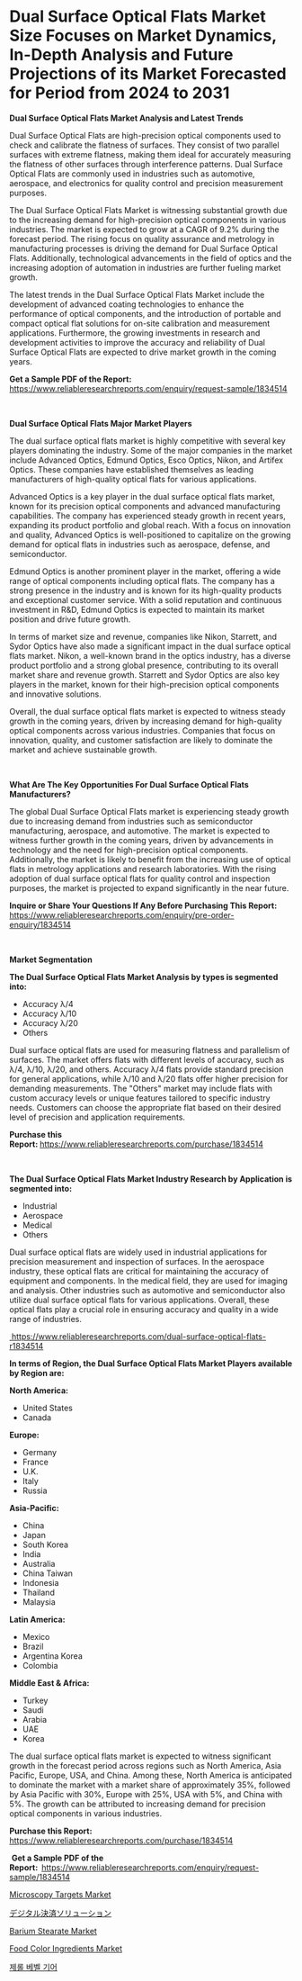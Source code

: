 <p><h1>Dual Surface Optical Flats Market Size Focuses on Market Dynamics, In-Depth Analysis and Future Projections of its Market Forecasted for Period from 2024 to 2031</h1></p><p><strong>Dual Surface Optical Flats Market Analysis and Latest Trends</strong></p>
<p><p>Dual Surface Optical Flats are high-precision optical components used to check and calibrate the flatness of surfaces. They consist of two parallel surfaces with extreme flatness, making them ideal for accurately measuring the flatness of other surfaces through interference patterns. Dual Surface Optical Flats are commonly used in industries such as automotive, aerospace, and electronics for quality control and precision measurement purposes.</p><p>The Dual Surface Optical Flats Market is witnessing substantial growth due to the increasing demand for high-precision optical components in various industries. The market is expected to grow at a CAGR of 9.2% during the forecast period. The rising focus on quality assurance and metrology in manufacturing processes is driving the demand for Dual Surface Optical Flats. Additionally, technological advancements in the field of optics and the increasing adoption of automation in industries are further fueling market growth.</p><p>The latest trends in the Dual Surface Optical Flats Market include the development of advanced coating technologies to enhance the performance of optical components, and the introduction of portable and compact optical flat solutions for on-site calibration and measurement applications. Furthermore, the growing investments in research and development activities to improve the accuracy and reliability of Dual Surface Optical Flats are expected to drive market growth in the coming years.</p></p>
<p><strong>Get a Sample PDF of the Report:&nbsp;</strong> <a href="https://www.reliableresearchreports.com/enquiry/request-sample/1834514">https://www.reliableresearchreports.com/enquiry/request-sample/1834514</a></p>
<p>&nbsp;</p>
<p><strong>Dual Surface Optical Flats Major Market Players</strong></p>
<p><p>The dual surface optical flats market is highly competitive with several key players dominating the industry. Some of the major companies in the market include Advanced Optics, Edmund Optics, Esco Optics, Nikon, and Artifex Optics. These companies have established themselves as leading manufacturers of high-quality optical flats for various applications.</p><p>Advanced Optics is a key player in the dual surface optical flats market, known for its precision optical components and advanced manufacturing capabilities. The company has experienced steady growth in recent years, expanding its product portfolio and global reach. With a focus on innovation and quality, Advanced Optics is well-positioned to capitalize on the growing demand for optical flats in industries such as aerospace, defense, and semiconductor.</p><p>Edmund Optics is another prominent player in the market, offering a wide range of optical components including optical flats. The company has a strong presence in the industry and is known for its high-quality products and exceptional customer service. With a solid reputation and continuous investment in R&D, Edmund Optics is expected to maintain its market position and drive future growth.</p><p>In terms of market size and revenue, companies like Nikon, Starrett, and Sydor Optics have also made a significant impact in the dual surface optical flats market. Nikon, a well-known brand in the optics industry, has a diverse product portfolio and a strong global presence, contributing to its overall market share and revenue growth. Starrett and Sydor Optics are also key players in the market, known for their high-precision optical components and innovative solutions.</p><p>Overall, the dual surface optical flats market is expected to witness steady growth in the coming years, driven by increasing demand for high-quality optical components across various industries. Companies that focus on innovation, quality, and customer satisfaction are likely to dominate the market and achieve sustainable growth.</p></p>
<p>&nbsp;</p>
<p><strong>What Are The Key Opportunities For Dual Surface Optical Flats Manufacturers?</strong></p>
<p><p>The global Dual Surface Optical Flats market is experiencing steady growth due to increasing demand from industries such as semiconductor manufacturing, aerospace, and automotive. The market is expected to witness further growth in the coming years, driven by advancements in technology and the need for high-precision optical components. Additionally, the market is likely to benefit from the increasing use of optical flats in metrology applications and research laboratories. With the rising adoption of dual surface optical flats for quality control and inspection purposes, the market is projected to expand significantly in the near future.</p></p>
<p><strong>Inquire or Share Your Questions If Any Before Purchasing This Report:</strong> <a href="https://www.reliableresearchreports.com/enquiry/pre-order-enquiry/1834514">https://www.reliableresearchreports.com/enquiry/pre-order-enquiry/1834514</a></p>
<p>&nbsp;</p>
<p><strong>Market Segmentation</strong></p>
<p><strong>The Dual Surface Optical Flats Market Analysis by types is segmented into:</strong></p>
<p><ul><li>Accuracy λ/4</li><li>Accuracy λ/10</li><li>Accuracy λ/20</li><li>Others</li></ul></p>
<p><p>Dual surface optical flats are used for measuring flatness and parallelism of surfaces. The market offers flats with different levels of accuracy, such as λ/4, λ/10, λ/20, and others. Accuracy λ/4 flats provide standard precision for general applications, while λ/10 and λ/20 flats offer higher precision for demanding measurements. The "Others" market may include flats with custom accuracy levels or unique features tailored to specific industry needs. Customers can choose the appropriate flat based on their desired level of precision and application requirements.</p></p>
<p><strong>Purchase this Report:&nbsp;</strong><a href="https://www.reliableresearchreports.com/purchase/1834514">https://www.reliableresearchreports.com/purchase/1834514</a></p>
<p>&nbsp;</p>
<p><strong>The Dual Surface Optical Flats Market Industry Research by Application is segmented into:</strong></p>
<p><ul><li>Industrial</li><li>Aerospace</li><li>Medical</li><li>Others</li></ul></p>
<p><p>Dual surface optical flats are widely used in industrial applications for precision measurement and inspection of surfaces. In the aerospace industry, these optical flats are critical for maintaining the accuracy of equipment and components. In the medical field, they are used for imaging and analysis. Other industries such as automotive and semiconductor also utilize dual surface optical flats for various applications. Overall, these optical flats play a crucial role in ensuring accuracy and quality in a wide range of industries.</p></p>
<p><a href="https://www.reliableresearchreports.com/dual-surface-optical-flats-r1834514">&nbsp;https://www.reliableresearchreports.com/dual-surface-optical-flats-r1834514</a></p>
<p><strong>In terms of Region, the Dual Surface Optical Flats Market Players available by Region are:</strong></p>
<p>
    <p> <strong> North America: </strong>
        <ul>
            <li>United States</li>
            <li>Canada</li>
        </ul>
        </p> 
    <p> <strong> Europe: </strong>
        <ul>
            <li>Germany</li>
            <li>France</li>
            <li>U.K.</li>
            <li>Italy</li>
            <li>Russia</li>
        </ul>
        </p> 
    <p> <strong> Asia-Pacific: </strong>
        <ul>
            <li>China</li>
            <li>Japan</li>
            <li>South Korea</li>
            <li>India</li>
            <li>Australia</li>
            <li>China Taiwan</li>
            <li>Indonesia</li>
            <li>Thailand</li>
            <li>Malaysia</li>
        </ul>
        </p> 
    <p> <strong> Latin America: </strong>
        <ul>
            <li>Mexico</li>
            <li>Brazil</li>
            <li>Argentina Korea</li>
            <li>Colombia</li>
        </ul>
        </p> 
    <p> <strong> Middle East & Africa: </strong>
        <ul>
            <li>Turkey</li>
            <li>Saudi</li>
            <li>Arabia</li>
            <li>UAE</li>
            <li>Korea</li>
        </ul>
    </p>
    </p>
<p><p>The dual surface optical flats market is expected to witness significant growth in the forecast period across regions such as North America, Asia Pacific, Europe, USA, and China. Among these, North America is anticipated to dominate the market with a market share of approximately 35%, followed by Asia Pacific with 30%, Europe with 25%, USA with 5%, and China with 5%. The growth can be attributed to increasing demand for precision optical components in various industries.</p></p>
<p><strong>Purchase this Report: </strong><a href="https://www.reliableresearchreports.com/purchase/1834514">https://www.reliableresearchreports.com/purchase/1834514</a></p>
<p>&nbsp;<strong>Get a Sample PDF of the Report:&nbsp;&nbsp;</strong><a href="https://www.reliableresearchreports.com/enquiry/request-sample/1834514">https://www.reliableresearchreports.com/enquiry/request-sample/1834514</a></p>
<p><strong></strong></p>
<p><p><a href="https://github.com/nicholepatriciadoylenwnrjr0/Market-Research-Report-List-2/blob/main/microscopy-targets-market.md">Microscopy Targets Market</a></p><p><a href="https://github.com/nemesis2824/Market-Research-Report-List-1/blob/main/953421042353.md">デジタル決済ソリューション</a></p><p><a href="https://issuu.com/reportprime-2/docs/barium-stearate-market-size-2030.pptx">Barium Stearate Market</a></p><p><a href="https://issuu.com/reportprime-2/docs/food-color-ingredients-market-size-2030.pptx">Food Color Ingredients Market</a></p><p><a href="https://github.com/vss5505pa7z1p/Market-Research-Report-List-1/blob/main/765252938835.md">제롤 베벨 기어</a></p></p>